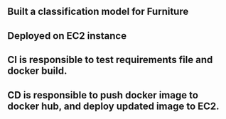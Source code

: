 ## Built a classification model for Furniture

## Deployed on EC2 instance

## CI is responsible to test requirements file and docker build.

## CD is responsible to push docker image to docker hub, and deploy updated image to EC2.